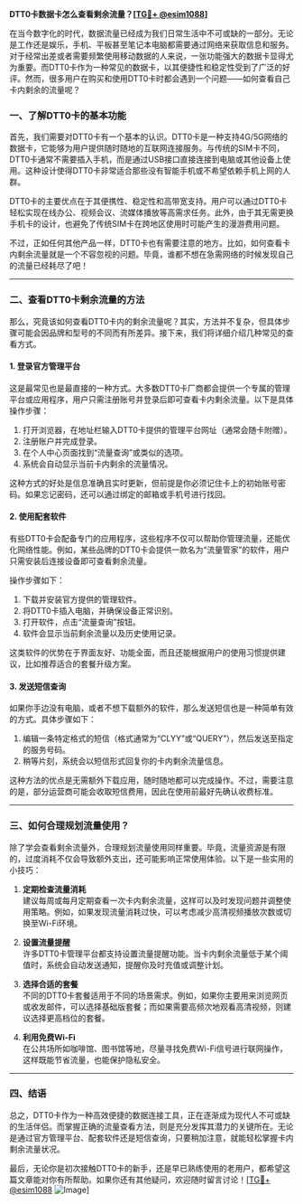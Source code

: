 **DTT0卡数据卡怎么查看剩余流量？[[TG💪+ @esim1088](https://t.me/s/esim1088)]**

在当今数字化的时代，数据流量已经成为我们日常生活中不可或缺的一部分。无论是工作还是娱乐，手机、平板甚至笔记本电脑都需要通过网络来获取信息和服务。对于经常出差或者需要频繁使用移动数据的人来说，一张功能强大的数据卡显得尤为重要。而DTT0卡作为一种常见的数据卡，以其便捷性和稳定性受到了广泛的好评。然而，很多用户在购买和使用DTT0卡时都会遇到一个问题——如何查看自己卡内剩余的流量呢？

### **一、了解DTT0卡的基本功能**

首先，我们需要对DTT0卡有一个基本的认识。DTT0卡是一种支持4G/5G网络的数据卡，它能够为用户提供随时随地的互联网连接服务。与传统的SIM卡不同，DTT0卡通常不需要插入手机，而是通过USB接口直接连接到电脑或其他设备上使用。这种设计使得DTT0卡非常适合那些没有智能手机或不希望依赖手机上网的人群。

DTT0卡的主要优点在于其便携性、稳定性和高带宽支持。用户可以通过DTT0卡轻松实现在线办公、视频会议、流媒体播放等高需求任务。此外，由于其无需更换手机卡的设计，也避免了传统SIM卡在跨地区使用时可能产生的漫游费用问题。

不过，正如任何其他产品一样，DTT0卡也有需要注意的地方。比如，如何查看卡内剩余流量就是一个不容忽视的问题。毕竟，谁都不想在急需网络的时候发现自己的流量已经耗尽了吧！

---

### **二、查看DTT0卡剩余流量的方法**

那么，究竟该如何查看DTT0卡内的剩余流量呢？其实，方法并不复杂，但具体步骤可能会因品牌和型号的不同而有所差异。接下来，我们将详细介绍几种常见的查看方式。

#### **1. 登录官方管理平台**
这是最常见也是最直接的一种方式。大多数DTT0卡厂商都会提供一个专属的管理平台或应用程序，用户只需注册账号并登录后即可查看卡内剩余流量。以下是具体操作步骤：

1. 打开浏览器，在地址栏输入DTT0卡提供的管理平台网址（通常会随卡附赠）。
2. 注册账户并完成登录。
3. 在个人中心页面找到“流量查询”或类似的选项。
4. 系统会自动显示当前卡内剩余的流量情况。

这种方式的好处是信息准确且实时更新，但前提是你必须记住卡上的初始账号密码。如果忘记密码，还可以通过绑定的邮箱或手机号进行找回。

#### **2. 使用配套软件**
有些DTT0卡会配备专门的应用程序，这些程序不仅可以帮助你管理流量，还能优化网络性能。例如，某些品牌的DTT0卡会提供一款名为“流量管家”的软件，用户只需安装后连接设备即可查看剩余流量。

操作步骤如下：
1. 下载并安装官方提供的管理软件。
2. 将DTT0卡插入电脑，并确保设备正常识别。
3. 打开软件，点击“流量查询”按钮。
4. 软件会显示当前剩余流量以及历史使用记录。

这类软件的优势在于界面友好、功能全面，而且还能根据用户的使用习惯提供建议，比如推荐适合的套餐升级方案。

#### **3. 发送短信查询**
如果你手边没有电脑，或者不想下载额外的软件，那么发送短信也是一种简单有效的方式。具体步骤如下：

1. 编辑一条特定格式的短信（格式通常为“CLYY”或“QUERY”），然后发送至指定的服务号码。
2. 稍等片刻，系统会以短信形式回复你的卡内剩余流量信息。

这种方法的优点是无需额外下载应用，随时随地都可以完成操作。不过，需要注意的是，部分运营商可能会收取短信费用，因此在使用前最好先确认收费标准。

---

### **三、如何合理规划流量使用？**

除了学会查看剩余流量外，合理规划流量使用同样重要。毕竟，流量资源是有限的，过度消耗不仅会导致额外支出，还可能影响正常使用体验。以下是一些实用的小技巧：

1. **定期检查流量消耗**  
   建议每周或每月定期查看一次卡内剩余流量，这样可以及时发现问题并调整使用策略。例如，如果发现流量消耗过快，可以考虑减少高清视频播放次数或切换至Wi-Fi环境。

2. **设置流量提醒**  
   许多DTT0卡管理平台都支持设置流量提醒功能。当卡内剩余流量低于某个阈值时，系统会自动发送通知，提醒你及时充值或调整计划。

3. **选择合适的套餐**  
   不同的DTT0卡套餐适用于不同的场景需求。例如，如果你主要用来浏览网页或收发邮件，可以选择基础版套餐；而如果需要高频次地观看高清视频，则建议选择更高档位的套餐。

4. **利用免费Wi-Fi**  
   在公共场所如咖啡馆、图书馆等地，尽量寻找免费Wi-Fi信号进行联网操作，这样既能节省流量，也能保护隐私安全。

---

### **四、结语**

总之，DTT0卡作为一种高效便捷的数据连接工具，正在逐渐成为现代人不可或缺的生活伴侣。而掌握正确的流量查看方法，则是充分发挥其潜力的关键所在。无论是通过官方管理平台、配套软件还是短信查询，只要稍加注意，就能轻松掌握卡内剩余流量状况。

最后，无论你是初次接触DTT0卡的新手，还是早已熟练使用的老用户，都希望这篇文章能对你有所帮助。如果你还有其他疑问，欢迎随时留言讨论！[[TG💪+ @esim1088](https://t.me/s/esim1088) ![Image](https://i.postimg.cc/4NQfJmqS/Snipaste-2025-05-13-00-14-12.png)]